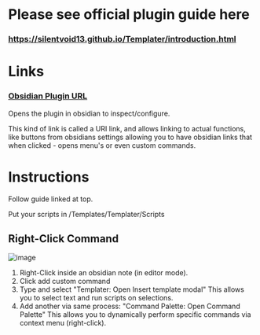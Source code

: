 # Please see official plugin guide here
### https://silentvoid13.github.io/Templater/introduction.html

# Links

### [Obsidian Plugin URL](obsidian://show-plugin?id=templater-obsidian)
Opens the plugin in obsidian to inspect/configure.

This kind of link is called a URI link, and allows linking to actual functions, like buttons from obsidians settings
allowing you to have obsidian links that when clicked - opens menu's or even custom commands.

# Instructions

Follow guide linked at top.

Put your scripts in /Templates/Templater/Scripts

## Right-Click Command

![image](https://github.com/user-attachments/assets/11fe037e-a242-4f9d-b4d9-8ec872117db5)


1. Right-Click inside an obsidian note (in editor mode).
2. Click add custom command
3. Type and select "Templater: Open Insert template modal"
This allows you to select text and run scripts on selections.
4. Add another via same process:
"Command Palette: Open Command Palette"
This allows you to dynamically perform specific commands via context menu (right-click).
